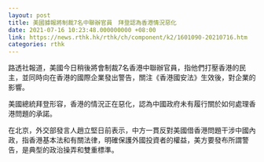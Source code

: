 ```yaml
---
layout: post
title: 美國據報將制裁7名中聯辦官員　拜登認為香港情況惡化
date: 2021-07-16 10:23:48.000000000 +08:00
link: https://news.rthk.hk/rthk/ch/component/k2/1601090-20210716.htm
categories: rthk
---
```


路透社報道，美國今日稍後將會制裁7名香港中聯辦官員，指他們打壓香港的民主，並同時向在香港的國際企業發出警告，關注《香港國安法》生效後，對企業的影響。

美國總統拜登形容，香港的情況正在惡化，認為中國政府未有履行關於如何處理香港問題的承諾。

在北京，外交部發言人趙立堅日前表示，中方一貫反對美國借香港問題干涉中國內政，指香港基本法和有關法律，明確保護外國投資者的權益，美方要發布所謂警告，是典型的政治操弄和雙重標準。
